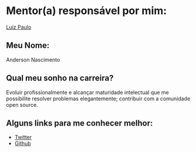 # Mentor(a) responsável por mim:

[Luiz Paulo](https://github.com/training-center/mentoria/blob/master/mentores/perfis/luiz_paulof.md)

## Meu Nome:

Anderson Nascimento

## Qual meu sonho na carreira?

Evoluir profissionalmente e alcançar maturidade intelectual que me possibilite resolver problemas elegantemente; contribuir com a comunidade open source.


## Alguns links para me conhecer melhor:

- [Twitter](https://twitter.com/theandersonn)
- [Github](https://github.com/theandersonn)
